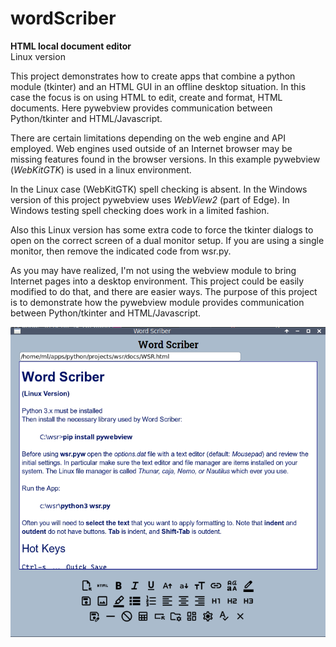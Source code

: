 # wordScriber

__HTML local document editor__  
Linux version

This project demonstrates how to create apps that 
combine a python module (tkinter) and an HTML GUI 
in an offline desktop situation. In this case the 
focus is on using HTML to edit, create and format,
HTML documents. Here pywebview provides communication between
Python/tkinter and HTML/Javascript.

There are certain limitations depending on the web engine
and API employed. Web engines used outside of an Internet 
browser may be missing features found in the browser versions.
In this example pywebview (_WebKitGTK_) is used in a linux environment.

In the Linux case (WebKitGTK) spell checking is absent. 
In the Windows version of this project pywebview
uses _WebView2_ (part of Edge). In Windows testing
spell checking does work in a limited fashion. 

Also this Linux version has some extra code 
to force the tkinter dialogs to open on the correct screen
of a dual monitor setup. If you are using a single monitor, 
then remove the indicated code from wsr.py.

As you may have realized, I'm not using the webview module
to bring Internet pages into a desktop environment. This project
could be easily modified to do that, and there are easier ways.
The purpose of this project is to demonstrate how the pywebview module 
provides communication between Python/tkinter and HTML/Javascript.

![alttext](images/wsr_git.png "wordScriber")

